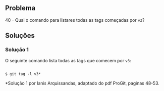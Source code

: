 ## Problema

40 - Qual o comando para listares todas as tags começadas por `v3`?

## Soluções 

### Solução 1

O seguinte comando lista todas as tags que comecem por `v3`:

```

$ git tag -l v3* 
```


*Solução 1 por Ianis Arquissandas, adaptado do pdf ProGit, paginas 48-53.